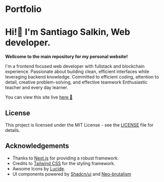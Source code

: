 # Portfolio

# **Hi!🖖 I'm Santiago Salkin, Web developer.**

**Wellcome to the main repository for my personal website!**

I'm a frontend focused web developer with fullstack and blockchain experience. Passionate about building clean, efficient interfaces while leveraging backend knowledge. Committed to efficient coding, attention to detail, creative problem-solving, and effective teamwork
Enthusiastic teacher and every day learner.

You can view this site live [here 🚀]()

## License

This project is licensed under the MIT License - see the [LICENSE](LICENSE.MD) file for details.

## Acknowledgements

- Thanks to [Next.js](https://nextjs.org) for providing a robust framework.
- Credits to [Tailwind CSS](https://tailwindcss.com) for the styling framework.
- Awsome Icons by [Lucide](https://lucide.dev).
- UI components powered by [Shadcn/ui](https://ui.shadcn.com/) and [Neo-brutalism](https://www.neobrutalism.dev/)
